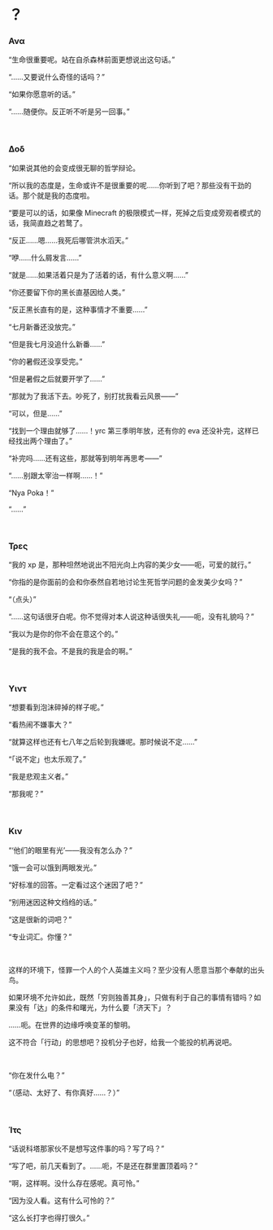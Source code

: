 # ？
<h3>Ανα</h3>
<p>“生命很重要呢。站在自杀森林前面更想说出这句话。”</p>
<p>“……又要说什么奇怪的话吗？”</p>
<p>“如果你愿意听的话。”</p>
<p>“……随便你。反正听不听是另一回事。”</p>
<br>
<h3>Δοδ</h3>
<p>“如果说其他的会变成很无聊的哲学辩论。</p>
<p>“所以我的态度是，生命或许不是很重要的呢……你听到了吧？那些没有干劲的话。那个就是我的态度啦。</p>
<p>“要是可以的话，如果像 Minecraft 的极限模式一样，死掉之后变成旁观者模式的话，我简直趋之若鹜了。</p>
<p>“反正……嗯……我死后哪管洪水滔天。”</p>
<p>“咿……什么屑发言……”</p>
<p>“就是……如果活着只是为了活着的话，有什么意义啊……”</p>
<p>“你还要留下你的黑长直基因给人类。”</p>
<p>“反正黑长直有的是，这种事情才不重要……”</p>
<p>“七月新番还没放完。”</p>
<p>“但是我七月没追什么新番……”</p>
<p>“你的暑假还没享受完。”</p>
<p>“但是暑假之后就要开学了……”</p>
<p>“那就为了我活下去。吵死了，别打扰我看云风景——”</p>
<p>“可以，但是……”</p>
<p>“找到一个理由就够了……！yrc 第三季明年放，还有你的 eva 还没补完，这样已经找出两个理由了。”</p>
<p>“补完吗……还有这些，那就等到明年再思考——”</p>
<p>“……别跟太宰治一样啊……！”</p>
<p>“Nya Poka！”</p>
<p>“……”</p>
<br>
<h3>Τρες</h3>
<p>“我的 xp 是，那种坦然地说出不阳光向上内容的美少女——呃，可爱的就行。”</p>
<p>“你指的是你面前的会和你泰然自若地讨论生死哲学问题的金发美少女吗？”</p>
<p>“（点头）”</p>
<p>“……这句话很牙白呢。你不觉得对本人说这种话很失礼——呃，没有礼貌吗？”</p>
<p>“我以为是你的你不会在意这个的。”</p>
<p>“是我的我不会。不是我的我是会的啊。”</p>
<br>
<h3>Υιντ</h3>
<p>“想要看到泡沫碎掉的样子呢。”</p>
<p>“看热闹不嫌事大？”</p>
<p>“就算这样也还有七八年之后轮到我嫌呢。那时候说不定……”</p>
<p>“「说不定」也太乐观了。”</p>
<p>“我是悲观主义者。”</p>
<p>“那我呢？”</p>
<br>
<h3>Κιν</h3>
<p>“‘他们的眼里有光’——我没有怎么办？”</p>
<p>“饿一会可以饿到两眼发光。”</p>
<p>“好标准的回答。一定看过这个迷因了吧？”</p>
<p>“别用迷因这种文绉绉的话。”</p>
<p>“这是很新的词吧？”</p>
<p>“专业词汇。你懂？”</p>
<br>
<p>这样的环境下，怪罪一个人的个人英雄主义吗？至少没有人愿意当那个奉献的出头鸟。</p>
<p>如果环境不允许如此，既然「穷则独善其身」，只做有利于自己的事情有错吗？如果没有「达」的条件和曙光，为什么要「济天下」？</p>
<p>……呃。在世界的边缘呼唤变革的黎明。</p>
<p>这不符合「行动」的思想吧？投机分子也好，给我一个能投的机再说吧。</p>
<br>
<p>“你在发什么电？”</p>
<p>“（感动、太好了、有你真好……？）”</p>
<br>
<h3>Ίτς</h3>
<p>“话说科塔那家伙不是想写这件事的吗？写了吗？”</p>
<p>“写了吧，前几天看到了。……呃，不是还在群里置顶着吗？”</p>
<p>“啊，这样啊。没什么存在感呢。真可怜。”</p>
<p>“因为没人看。这有什么可怜的？”</p>
<p>“这么长打字也得打很久。”</p>